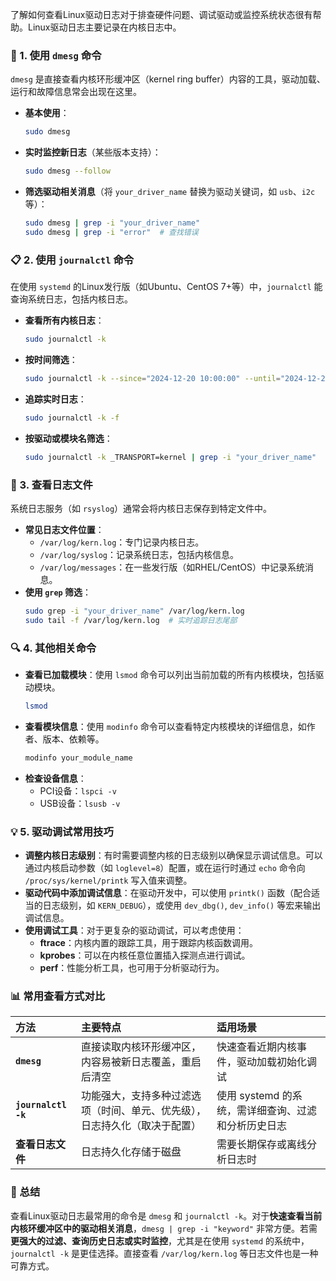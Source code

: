 了解如何查看Linux驱动日志对于排查硬件问题、调试驱动或监控系统状态很有帮助。Linux驱动日志主要记录在内核日志中。

### 📖 1. 使用 `dmesg` 命令
`dmesg` 是直接查看内核环形缓冲区（kernel ring buffer）内容的工具，驱动加载、运行和故障信息常会出现在这里。
-   **基本使用**：
    ```bash
    sudo dmesg
    ```
-   **实时监控新日志**（某些版本支持）：
    ```bash
    sudo dmesg --follow
    ```
-   **筛选驱动相关消息**（将 `your_driver_name` 替换为驱动关键词，如 `usb`、`i2c` 等）：
    ```bash
    sudo dmesg | grep -i "your_driver_name"
    sudo dmesg | grep -i "error"  # 查找错误
    ```

### 📋 2. 使用 `journalctl` 命令
在使用 `systemd` 的Linux发行版（如Ubuntu、CentOS 7+等）中，`journalctl` 能查询系统日志，包括内核日志。
-   **查看所有内核日志**：
    ```bash
    sudo journalctl -k
    ```
-   **按时间筛选**：
    ```bash
    sudo journalctl -k --since="2024-12-20 10:00:00" --until="2024-12-20 12:00:00"
    ```
-   **追踪实时日志**：
    ```bash
    sudo journalctl -k -f
    ```
-   **按驱动或模块名筛选**：
    ```bash
    sudo journalctl -k _TRANSPORT=kernel | grep -i "your_driver_name"
    ```

### 📁 3. 查看日志文件
系统日志服务（如 `rsyslog`）通常会将内核日志保存到特定文件中。
-   **常见日志文件位置**：
    -   `/var/log/kern.log`：专门记录内核日志。
    -   `/var/log/syslog`：记录系统日志，包括内核信息。
    -   `/var/log/messages`：在一些发行版（如RHEL/CentOS）中记录系统消息。
-   **使用 `grep` 筛选**：
    ```bash
    sudo grep -i "your_driver_name" /var/log/kern.log
    sudo tail -f /var/log/kern.log  # 实时追踪日志尾部
    ```

### 🔍 4. 其他相关命令
-   **查看已加载模块**：使用 `lsmod` 命令可以列出当前加载的所有内核模块，包括驱动模块。
    ```bash
    lsmod
    ```
-   **查看模块信息**：使用 `modinfo` 命令可以查看特定内核模块的详细信息，如作者、版本、依赖等。
    ```bash
    modinfo your_module_name
    ```
-   **检查设备信息**：
    -   PCI设备：`lspci -v`
    -   USB设备：`lsusb -v`

### 💡 5. 驱动调试常用技巧
-   **调整内核日志级别**：有时需要调整内核的日志级别以确保显示调试信息。可以通过内核启动参数（如 `loglevel=8`）配置，或在运行时通过 `echo` 命令向 `/proc/sys/kernel/printk` 写入值来调整。
-   **驱动代码中添加调试信息**：在驱动开发中，可以使用 `printk()` 函数（配合适当的日志级别，如 `KERN_DEBUG`），或使用 `dev_dbg()`, `dev_info()` 等宏来输出调试信息。
-   **使用调试工具**：对于更复杂的驱动调试，可以考虑使用：
    -   **ftrace**：内核内置的跟踪工具，用于跟踪内核函数调用。
    -   **kprobes**：可以在内核任意位置插入探测点进行调试。
    -   **perf**：性能分析工具，也可用于分析驱动行为。

### 📊 常用查看方式对比

| 方法               | 主要特点                                                                 | 适用场景                                           |
| :----------------- | :----------------------------------------------------------------------- | :------------------------------------------------- |
| **`dmesg`**        | 直接读取内核环形缓冲区，内容易被新日志覆盖，重启后清空                 | 快速查看近期内核事件，驱动加载初始化调试                 |
| **`journalctl -k`** | 功能强大，支持多种过滤选项（时间、单元、优先级），日志持久化（取决于配置） | 使用 systemd 的系统，需详细查询、过滤和分析历史日志 |
| **查看日志文件**     | 日志持久化存储于磁盘                                           | 需要长期保存或离线分析日志时                         |

### 💎 总结
查看Linux驱动日志最常用的命令是 `dmesg` 和 `journalctl -k`。对于**快速查看当前内核环缓冲区中的驱动相关消息**，`dmesg | grep -i "keyword"` 非常方便。若需**更强大的过滤、查询历史日志或实时监控**，尤其是在使用 `systemd` 的系统中，`journalctl -k` 是更佳选择。直接查看 `/var/log/kern.log` 等日志文件也是一种可靠方式。
